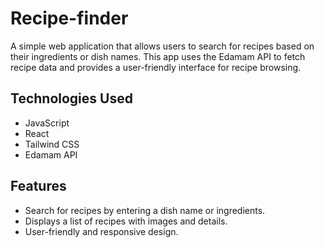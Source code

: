 # Recipe-finder

A simple web application that allows users to search for recipes based on their ingredients or dish names. This app uses the Edamam API to fetch recipe data and provides a user-friendly interface for recipe browsing.

## Technologies Used
- JavaScript
- React
- Tailwind CSS
- Edamam API

## Features

- Search for recipes by entering a dish name or ingredients.
- Displays a list of recipes with images and details.
- User-friendly and responsive design.


